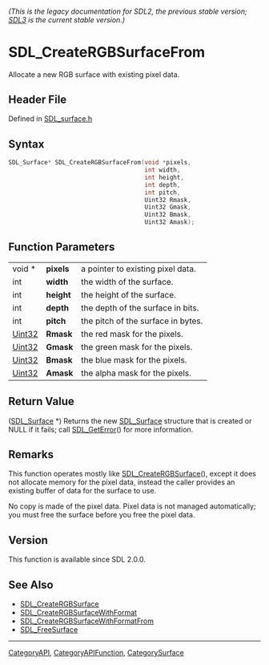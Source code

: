 ###### (This is the legacy documentation for SDL2, the previous stable version; [SDL3](https://wiki.libsdl.org/SDL3/) is the current stable version.)
# SDL_CreateRGBSurfaceFrom

Allocate a new RGB surface with existing pixel data.

## Header File

Defined in [SDL_surface.h](https://github.com/libsdl-org/SDL/blob/SDL2/include/SDL_surface.h)

## Syntax

```c
SDL_Surface* SDL_CreateRGBSurfaceFrom(void *pixels,
                                      int width,
                                      int height,
                                      int depth,
                                      int pitch,
                                      Uint32 Rmask,
                                      Uint32 Gmask,
                                      Uint32 Bmask,
                                      Uint32 Amask);
```

## Function Parameters

|                  |            |                                    |
| ---------------- | ---------- | ---------------------------------- |
| void *           | **pixels** | a pointer to existing pixel data.  |
| int              | **width**  | the width of the surface.          |
| int              | **height** | the height of the surface.         |
| int              | **depth**  | the depth of the surface in bits.  |
| int              | **pitch**  | the pitch of the surface in bytes. |
| [Uint32](Uint32) | **Rmask**  | the red mask for the pixels.       |
| [Uint32](Uint32) | **Gmask**  | the green mask for the pixels.     |
| [Uint32](Uint32) | **Bmask**  | the blue mask for the pixels.      |
| [Uint32](Uint32) | **Amask**  | the alpha mask for the pixels.     |

## Return Value

([SDL_Surface](SDL_Surface) *) Returns the new [SDL_Surface](SDL_Surface)
structure that is created or NULL if it fails; call
[SDL_GetError](SDL_GetError)() for more information.

## Remarks

This function operates mostly like
[SDL_CreateRGBSurface](SDL_CreateRGBSurface)(), except it does not allocate
memory for the pixel data, instead the caller provides an existing buffer
of data for the surface to use.

No copy is made of the pixel data. Pixel data is not managed automatically;
you must free the surface before you free the pixel data.

## Version

This function is available since SDL 2.0.0.

## See Also

- [SDL_CreateRGBSurface](SDL_CreateRGBSurface)
- [SDL_CreateRGBSurfaceWithFormat](SDL_CreateRGBSurfaceWithFormat)
- [SDL_CreateRGBSurfaceWithFormatFrom](SDL_CreateRGBSurfaceWithFormatFrom)
- [SDL_FreeSurface](SDL_FreeSurface)

----
[CategoryAPI](CategoryAPI), [CategoryAPIFunction](CategoryAPIFunction), [CategorySurface](CategorySurface)


